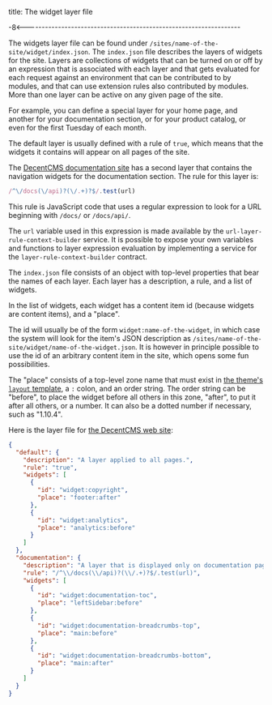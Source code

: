 title: The widget layer file

-8<------------------------------------------------------------------

The widgets layer file can be found under
`/sites/name-of-the-site/widget/index.json`.
The `index.json` file describes the layers of widgets for the site.
Layers are collections of widgets that can be turned on or off by
an expression that is associated with each layer and that gets
evaluated for each request against an environment that can be
contributed to by modules, and that can use extension rules also
contributed by modules.
More than one layer can be active on any given page of the site.

For example, you can define a special layer for your home page, and
another for your documentation section, or for your product catalog,
or even for the first Tuesday of each month.

The default layer is usually defined with a rule of `true`, which
means that the widgets it contains will appear on all pages of the
site.

The [DecentCMS documentation site][decentdocs] has a second layer
that contains the navigation widgets for the documentation section.
The rule for this layer is:

```js
/^\/docs(\/api)?(\/.+)?$/.test(url)
```

This rule is JavaScript code that uses a regular expression to look
for a URL beginning with `/docs/` or `/docs/api/`.

The `url` variable used in this expression is made available by the
`url-layer-rule-context-builder` service.
It is possible to expose your own variables and functions to layer
expression evaluation by implementing a service for the
`layer-rule-context-builder` contract.

The `index.json` file consists of an object with top-level properties
that bear the names of each layer.
Each layer has a description, a rule, and a list of widgets.

In the list of widgets, each widget has a content item id (because
widgets are content items), and a "place".

The id will usually be of the form `widget:name-of-the-widget`, in
which case the system will look for the item's JSON description as
`/sites/name-of-the-site/widget/name-of-the-widget.json`.
It is however in principle possible to use the id of an arbitrary
content item in the site, which opens some fun possibilities.

The "place" consists of a top-level zone name that must exist in
[the theme's `layout` template][layout], a `:` colon, and an order
string.
The order string can be "before", to place the widget before all
others in this zone, "after", to put it after all others, or a
number.
It can also be a dotted number if necessary, such as "1.10.4".

Here is the layer file for [the DecentCMS web site][decentdocs]:

```json
{
  "default": {
    "description": "A layer applied to all pages.",
    "rule": "true",
    "widgets": [
      {
        "id": "widget:copyright",
        "place": "footer:after"
      },
      {
        "id": "widget:analytics",
        "place": "analytics:before"
      }
    ]
  },
  "documentation": {
    "description": "A layer that is displayed only on documentation pages.",
    "rule": "/^\\/docs(\\/api)?(\\/.+)?$/.test(url)",
    "widgets": [
      {
        "id": "widget:documentation-toc",
        "place": "leftSidebar:before"
      },
      {
        "id": "widget:documentation-breadcrumbs-top",
        "place": "main:before"
      },
      {
        "id": "widget:documentation-breadcrumbs-bottom",
        "place": "main:after"
      }
    ]
  }
}
```

   [decentdocs]: http://decentcms.org/docs
   [layout]: /docs/building-sites/writing-a-layout-template